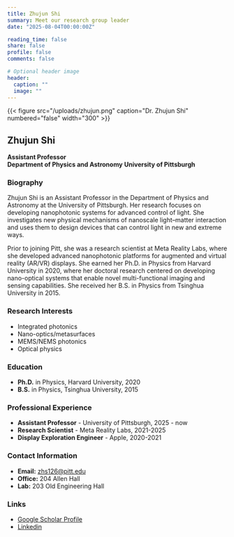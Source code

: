 ```yaml
---
title: Zhujun Shi
summary: Meet our research group leader
date: "2025-08-04T00:00:00Z"

reading_time: false
share: false
profile: false
comments: false

# Optional header image
header:
  caption: ""
  image: ""
---
```


{{< figure src="/uploads/zhujun.png" caption="Dr. Zhujun Shi" numbered="false" width="300" >}}

## Zhujun Shi
**Assistant Professor**  
**Department of Physics and Astronomy**
**University of Pittsburgh**

### Biography
Zhujun Shi is an Assistant Professor in the Department of Physics and Astronomy at the University of Pittsburgh. Her research focuses on developing nanophotonic systems for advanced control of light. She investigates new physical mechanisms of nanoscale light–matter interaction and uses them to design devices that can control light in new and extreme ways.

Prior to joining Pitt, she was a research scientist at Meta Reality Labs, where she developed advanced nanophotonic platforms for augmented and virtual reality (AR/VR) displays. She earned her Ph.D. in Physics from Harvard University in 2020, where her doctoral research centered on developing nano-optical systems that enable novel multi-functional imaging and sensing capabilities. She received her B.S. in Physics from Tsinghua University in 2015.

### Research Interests
- Integrated photonics
- Nano-optics/metasurfaces  
- MEMS/NEMS photonics
- Optical physics

### Education
- **Ph.D.** in Physics, Harvard University, 2020
- **B.S.** in Physics, Tsinghua University, 2015

### Professional Experience
- **Assistant Professor** - University of Pittsburgh, 2025 - now
- **Research Scientist** - Meta Reality Labs, 2021-2025
- **Display Exploration Engineer** - Apple, 2020-2021

### Contact Information
- **Email:** zhs126@pitt.edu
- **Office:** 204 Allen Hall
- **Lab:** 203 Old Engineering Hall

### Links
- [Google Scholar Profile](https://scholar.google.com/citations?user=-_6K_O4AAAAJ&hl=en)
- [Linkedin](https://www.linkedin.com/in/zhujunshi/)

